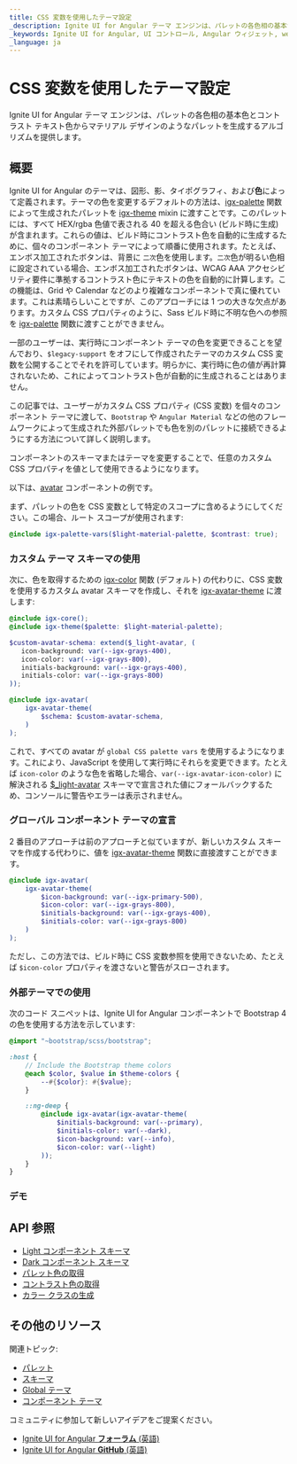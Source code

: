 ```yaml
---
title: CSS 変数を使用したテーマ設定
_description: Ignite UI for Angular テーマ エンジンは、パレットの各色相の基本色とコントラスト テキスト色からマテリアル デザインのようなパレットを生成するアルゴリズムを提供します。
_keywords: Ignite UI for Angular, UI コントロール, Angular ウィジェット, web ウィジェット, UI ウィジェット, Angular, ネイティブ Angular コンポーネント スイート, ネイティブ Angular コントロール, ネイティブ Angular コンポーネント ライブラリ, ネイティブ Angular コンポーネント, Angular Theming コンポーネント, Angular Theming
_language: ja
---
```


# CSS 変数を使用したテーマ設定
<p class="highlight">Ignite UI for Angular テーマ エンジンは、パレットの各色相の基本色とコントラスト テキスト色からマテリアル デザインのようなパレットを生成するアルゴリズムを提供します。</p>
<div class="divider"></div>

## 概要

Ignite UI for Angular のテーマは、図形、影、タイポグラフィ、および**色**によって定義されます。テーマの色を変更するデフォルトの方法は、[igx-palette]({environment:sassApiUrl}/index.html#function-igx-palette) 関数によって生成されたパレットを [igx-theme]({environment:sassApiUrl}/index.html#mixin-igx-theme) mixin に渡すことです。このパレットには、すべて HEX/rgba 色値で表される 40 を超える色合い (ビルド時に生成) が含まれます。これらの値は、ビルド時にコントラスト色を自動的に生成するために、個々のコンポーネント テーマによって順番に使用されます。たとえば、エンボス加工されたボタンは、背景に `二次`色を使用します。`二次`色が明るい色相に設定されている場合、エンボス加工されたボタンは、WCAG AAA アクセシビリティ要件に準拠するコントラスト色にテキストの色を自動的に計算します。この機能は、Grid や Calendar などのより複雑なコンポーネントで真に優れています。これは素晴らしいことですが、このアプローチには 1 つの大きな欠点があります。カスタム CSS プロパティのように、Sass ビルド時に不明な色への参照を [igx-palette]({environment:sassApiUrl}/index.html#function-igx-palette) 関数に渡すことができません。

一部のユーザーは、実行時にコンポーネント テーマの色を変更できることを望んでおり、`$legacy-support` をオフにして作成されたテーマのカスタム CSS 変数を公開することでそれを許可しています。明らかに、実行時に色の値が再計算されないため、これによってコントラスト色が自動的に生成されることはありません。

この記事では、ユーザーがカスタム CSS プロパティ (CSS 変数) を個々のコンポーネント テーマに渡して、`Bootstrap` や `Angular Material` などの他のフレームワークによって生成された外部パレットでも色を別のパレットに接続できるようにする方法について詳しく説明します。

コンポーネントのスキーマまたはテーマを変更することで、任意のカスタム CSS プロパティを値として使用できるようになります。

以下は、[avatar]({environment:angularApiUrl}/classes/igxavatarcomponent.html) コンポーネントの例です。

まず、パレットの色を CSS 変数として特定のスコープに含めるようにしてください。この場合、ルート スコープが使用されます:

```scss
@include igx-palette-vars($light-material-palette, $contrast: true);
```

### カスタム テーマ スキーマの使用

次に、色を取得するための [igx-color]({environment:sassApiUrl}/index.html#function-igx-color) 関数 (デフォルト) の代わりに、CSS 変数を使用するカスタム avatar スキーマを作成し、それを [igx-avatar-theme]({environment:sassApiUrl}/index.html#function-igx-avatar-theme) に渡します:

```scss
@include igx-core();
@include igx-theme($palette: $light-material-palette);

$custom-avatar-schema: extend($_light-avatar, (
   icon-background: var(--igx-grays-400),
   icon-color: var(--igx-grays-800),
   initials-background: var(--igx-grays-400),
   initials-color: var(--igx-grays-800)
));

@include igx-avatar(
    igx-avatar-theme(
        $schema: $custom-avatar-schema,
    )
);
```

これで、すべての avatar が `global CSS palette vars` を使用するようになります。これにより、JavaScript を使用して実行時にそれらを変更できます。たとえば `icon-color` のような色を省略した場合、`var(--igx-avatar-icon-color)` に解決される [$_light-avatar]({environment:sassApiUrl}/index.html#variable-_light-avatar) スキーマで宣言された値にフォールバックするため、コンソールに警告やエラーは表示されません。 

### グローバル コンポーネント テーマの宣言

2 番目のアプローチは前のアプローチと似ていますが、新しいカスタム スキーマを作成する代わりに、値を [igx-avatar-theme]({environment:sassApiUrl}/index.html#function-igx-avatar-theme) 関数に直接渡すことができます。

```scss
@include igx-avatar(
    igx-avatar-theme(
        $icon-background: var(--igx-primary-500),
        $icon-color: var(--igx-grays-800),
        $initials-background: var(--igx-grays-400),
        $initials-color: var(--igx-grays-800)
    )
);
```

ただし、この方法では、ビルド時に CSS 変数参照を使用できないため、たとえば `$icon-color` プロパティを渡さないと警告がスローされます。

### 外部テーマでの使用

次のコード スニペットは、Ignite UI for Angular コンポーネントで Bootstrap 4 の色を使用する方法を示しています:

```scss
@import "~bootstrap/scss/bootstrap";

:host {
    // Include the Bootstrap theme colors
    @each $color, $value in $theme-colors {
        --#{$color}: #{$value};
    }

    ::ng-deep {
        @include igx-avatar(igx-avatar-theme(
            $initials-background: var(--primary),
            $initials-color: var(--dark),
            $icon-background: var(--info),
            $icon-color: var(--light)
        ));
    }
}
```

### デモ


<code-view style="height:100px" 
           data-demos-base-url="{environment:demosBaseUrl}" 
           iframe-src="{environment:demosBaseUrl}/layouts/avatar-css-variables" alt="Angular Avatar の例">
</code-view>


## API 参照
<div class="divider--half"></div>

* [Light コンポーネント スキーマ]({environment:sassApiUrl}/index.html#variable-light-schema)
* [Dark コンポーネント スキーマ]({environment:sassApiUrl}/index.html#variable-dark-schema)
* [パレット色の取得]({environment:sassApiUrl}/index.html#function-igx-color)
* [コントラスト色の取得]({environment:sassApiUrl}/index.html#function-igx-contrast-color)
* [カラー クラスの生成]({environment:sassApiUrl}/index.html#mixin-igx-color-classes)

## その他のリソース
<div class="divider--half"></div>

関連トピック:
* [パレット](palette.md)
* [スキーマ](schemas.md)
* [Global テーマ](global-theme.md)
* [コンポーネント テーマ](component-themes.md)

コミュニティに参加して新しいアイデアをご提案ください。
* [Ignite UI for Angular **フォーラム** (英語)](https://www.infragistics.com/community/forums/f/ignite-ui-for-angular)
* [Ignite UI for Angular **GitHub** (英語)](https://github.com/IgniteUI/igniteui-angular)

